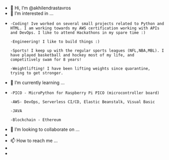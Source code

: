 - 👋 Hi, I’m @akhilendrastavros
- 👀 I’m interested in ...
- 
      -Coding! Ive worked on several small projects related to Python and HTML. I am working towards my AWS certification working with APIs and DevOps. I like to attend Hackathons in my spare time :)
      
      -Engineering! I like to build things :) 
      
      -Sports! I keep up with the regular sports leagues (NFL,NBA,MBL). I have played basketball and hockey most of my life, and competitively swam for 8 years!
      
      -Weightlifting! I have been lifting weights since quarantine, trying to get stronger.
- 🌱 I’m currently learning ...
- 
      -PICO - MicroPython for Raspberry Pi PICO (microcontroller board)
      
      -AWS- DevOps, Serverless CI/CD, Elastic Beanstalk, Visual Basic
      
      -JAVA
      
      -Blockchain - Ethereum
- 💞️ I’m looking to collaborate on ...
- 
- 📫 How to reach me ...
-     
-     

<!---
akhilendrastavros/akhilendrastavros is a ✨ special ✨ repository because its `README.md` (this file) appears on your GitHub profile.
You can click the Preview link to take a look at your changes.
--->

